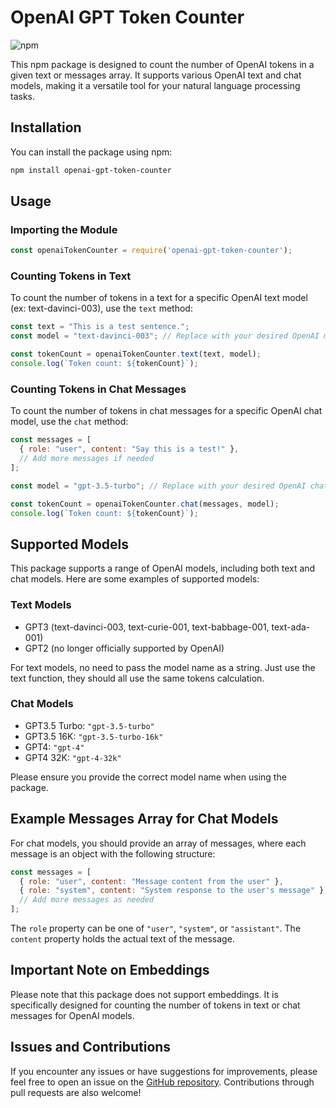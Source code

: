 # OpenAI GPT Token Counter

![npm](https://img.shields.io/npm/dt/openai-gpt-token-counter)

This npm package is designed to count the number of OpenAI tokens in a given text or messages array. It supports various OpenAI text and chat models, making it a versatile tool for your natural language processing tasks.

## Installation

You can install the package using npm:

```bash
npm install openai-gpt-token-counter
```

## Usage

### Importing the Module

```javascript
const openaiTokenCounter = require('openai-gpt-token-counter');
```

### Counting Tokens in Text

To count the number of tokens in a text for a specific OpenAI text model (ex: text-davinci-003), use the `text` method:

```javascript
const text = "This is a test sentence.";
const model = "text-davinci-003"; // Replace with your desired OpenAI model

const tokenCount = openaiTokenCounter.text(text, model);
console.log(`Token count: ${tokenCount}`);
```

### Counting Tokens in Chat Messages

To count the number of tokens in chat messages for a specific OpenAI chat model, use the `chat` method:

```javascript
const messages = [
  { role: "user", content: "Say this is a test!" },
  // Add more messages if needed
];

const model = "gpt-3.5-turbo"; // Replace with your desired OpenAI chat model

const tokenCount = openaiTokenCounter.chat(messages, model);
console.log(`Token count: ${tokenCount}`);
```

## Supported Models

This package supports a range of OpenAI models, including both text and chat models. Here are some examples of supported models:

### Text Models

- GPT3 (text-davinci-003, text-curie-001, text-babbage-001, text-ada-001)
- GPT2 (no longer officially supported by OpenAI)

For text models, no need to pass the model name as a string. Just use the text function, they should all use the same tokens calculation.

### Chat Models

- GPT3.5 Turbo: `"gpt-3.5-turbo"`
- GPT3.5 16K: `"gpt-3.5-turbo-16k"`
- GPT4: `"gpt-4"`
- GPT4 32K: `"gpt-4-32k"`

Please ensure you provide the correct model name when using the package.

## Example Messages Array for Chat Models

For chat models, you should provide an array of messages, where each message is an object with the following structure:

```javascript
const messages = [
  { role: "user", content: "Message content from the user" },
  { role: "system", content: "System response to the user's message" },
  // Add more messages as needed
];
```

The `role` property can be one of `"user"`, `"system"`, or `"assistant"`. The `content` property holds the actual text of the message.

## Important Note on Embeddings

Please note that this package does not support embeddings. It is specifically designed for counting the number of tokens in text or chat messages for OpenAI models.

## Issues and Contributions

If you encounter any issues or have suggestions for improvements, please feel free to open an issue on the [GitHub repository](https://github.com/codergautam/openai-gpt-token-counter). Contributions through pull requests are also welcome!
